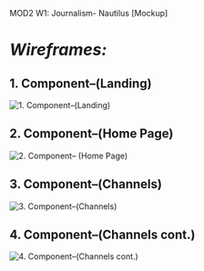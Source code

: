 MOD2 W1: Journalism- Nautilus [Mockup]

# *Wireframes:*

## 1. Component–(Landing)
![1. Component–(Landing)](https://github.com/daler-bobojanov/nautilus_mockup/blob/master/wireframe/1.%20Component%E2%80%93(Landing).png)

## 2. Component–(Home Page)
![2. Component– (Home Page)](https://github.com/daler-bobojanov/nautilus_mockup/blob/master/wireframe/2.%20Component%E2%80%93%20(Home%20Page).png)

## 3. Component–(Channels)    
![3. Component–(Channels)](https://github.com/daler-bobojanov/nautilus_mockup/blob/master/wireframe/3.%20Component%E2%80%93(Channels).png)

## 4. Component–(Channels cont.)
![4. Component–(Channels cont.)](https://github.com/daler-bobojanov/nautilus_mockup/blob/master/wireframe/4.%20Component%E2%80%93(Channels%20cont.).png)